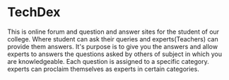 # TechDex
This is online forum and question and answer sites for the student of our college. Where student can ask their queries and experts(Teachers) can provide them answers.
It's purpose is to give you the answers and allow experts to answers the questions asked by others of subject in which you are knowledgeable. Each question is assigned to a specific category.
experts can proclaim themselves as experts in certain categories.
